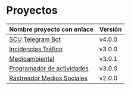 # Proyectos

| Nombre proyecto con enlace                                                         | Versión |
|------------------------------------------------------------------------------------|---------|
| [SCU Telegram Bot](https://github.com/Test-Driven-Robins/scu-telegram-bot)         | v4.0.0  |
| [Incidencias Tráfico](https://github.com/RakutenTeam/IncidenciasTrafico)           | v3.0.0  |
| [Medioambiental](https://github.com/medioambiental-tdd/medioambiental)             | v3.0.1  |
| [Programador de actividades](https://github.com/TaskingWorld/QAProject)            | v3.0.0  |
| [Rastreador Medios Sociales](https://github.com/Rastreador-medios-sociales/Scanner)| v2.0.0  |

